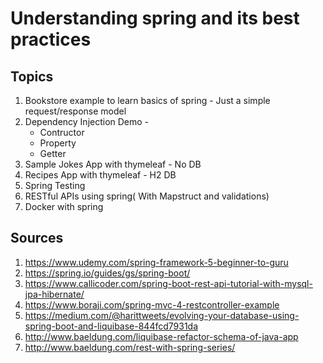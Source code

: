# Understanding spring and its best practices

## Topics

1. Bookstore example to learn basics of spring - Just a simple request/response model
2. Dependency Injection Demo - 
    * Contructor
    * Property
    * Getter
3. Sample Jokes App with thymeleaf - No DB
4. Recipes App with thymeleaf - H2 DB
5. Spring Testing
6. RESTful APIs using spring( With Mapstruct and validations)
7. Docker with spring

## Sources

1. https://www.udemy.com/spring-framework-5-beginner-to-guru
2. https://spring.io/guides/gs/spring-boot/
3. https://www.callicoder.com/spring-boot-rest-api-tutorial-with-mysql-jpa-hibernate/
4. https://www.boraji.com/spring-mvc-4-restcontroller-example
5. https://medium.com/@harittweets/evolving-your-database-using-spring-boot-and-liquibase-844fcd7931da
6. http://www.baeldung.com/liquibase-refactor-schema-of-java-app
7. http://www.baeldung.com/rest-with-spring-series/